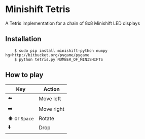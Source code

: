 # Minishift Tetris

A Tetris implementation for a chain of 8x8 Minishift LED displays

## Installation

        $ sudo pip install minishift-python numpy hg+http://bitbucket.org/pygame/pygame
        $ python tetris.py NUMBER_OF_MINISHIFTS

## How to play

Key                   | Action
--------------------- | ----------
:arrow_left:          | Move left
:arrow_right:         | Move right
:arrow_up: or `Space` | Rotate
:arrow_down:          | Drop
